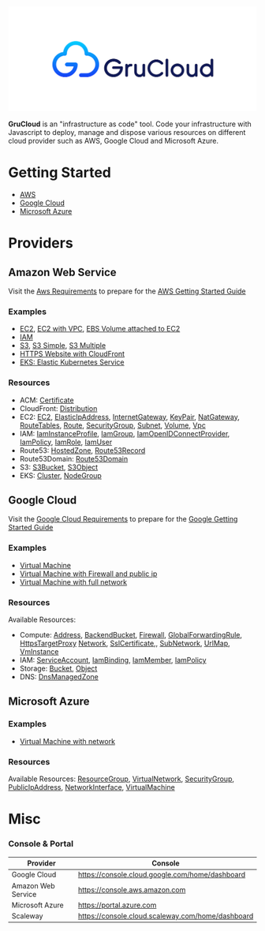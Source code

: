 ![GruCloud](./docusaurus/static/img/grucloud-logo.png "GruCloud")

**GruCloud** is an "infrastructure as code" tool.
Code your infrastructure with Javascript to deploy, manage and dispose various resources on different cloud provider such as AWS, Google Cloud and Microsoft Azure.

# Getting Started

- [AWS](./docusaurus/docs/aws/AwsGettingStarted.md)
- [Google Cloud](./docusaurus/docs/google/GoogleGettingStarted.md)
- [Microsoft Azure](./docusaurus/docs/azure/AzureGettingStarted.md)

# Providers

## Amazon Web Service

Visit the [Aws Requirements](./docusaurus/docs/aws/AwsRequirements.md) to prepare for the [AWS Getting Started Guide](./docusaurus/docs/aws/AwsGettingStarted.md)

### Examples

- [EC2](./examples/aws/ec2), [EC2 with VPC](./examples/aws/ec2-vpc), [EBS Volume attached to EC2](./examples/aws/volumes)
- [IAM](./examples/aws/iam)
- [S3](./examples/aws/s3), [S3 Simple](./examples/aws/s3-simple), [S3 Multiple](./examples/aws/s3-multiple)
- [HTTPS Website with CloudFront](./examples/aws/website-https)
- [EKS: Elastic Kubernetes Service](./examples/aws/eks)

### Resources

- ACM: [Certificate](./docusaurus/docs/aws/resources/ACM/AcmCertificate.md)
- CloudFront: [Distribution](./docusaurus/docs/aws/resources/CloudFront/CloudFrontDistribution.md)
- EC2: [EC2](./docusaurus/docs/aws/resources/EC2/EC2.md), [ElasticIpAddress](./docusaurus/docs/aws/resources/EC2/ElasticIpAddress.md), [InternetGateway](./docusaurus/docs/aws/resources/EC2/InternetGateway.md), [KeyPair](./docusaurus/docs/aws/resources/EC2/KeyPair.md), [NatGateway](./docusaurus/docs/aws/resources/EC2/NatGateway.md), [RouteTables](./docusaurus/docs/aws/resources/EC2/RouteTables.md), [Route](./docusaurus/docs/aws/resources/EC2/Route.md), [SecurityGroup](./docusaurus/docs/aws/resources/EC2/SecurityGroup.md), [Subnet](./docusaurus/docs/aws/resources/EC2/Subnet.md), [Volume](./docusaurus/docs/aws/resources/EC2/Volume.md), [Vpc](./docusaurus/docs/aws/resources/EC2/Vpc.md)
- IAM: [IamInstanceProfile](./docusaurus/docs/aws/resources/IAM/IamInstanceProfile.md), [IamGroup](./docusaurus/docs/aws/resources/IAM/IamGroup.md), [IamOpenIDConnectProvider](./docusaurus/docs/aws/resources/IAM/IamOpenIDConnectProvider.md), [IamPolicy](./docusaurus/docs/aws/resources/IAM/IamPolicy.md), [IamRole](./docusaurus/docs/aws/resources/IAM/IamRole.md), [IamUser](./docusaurus/docs/aws/resources/IAM/IamUser.md)
- Route53: [HostedZone](./docusaurus/docs/aws/resources/Route53/Route53HostedZone.md), [Route53Record](./docusaurus/docs/aws/resources/Route53/Route53Record.md)
- Route53Domain: [Route53Domain](./docusaurus/docs/aws/resources/Route53Domain/Route53Domain.md)
- S3: [S3Bucket](./docusaurus/docs/aws/resources/S3/S3Bucket.md), [S3Object](./docusaurus/docs/aws/resources/S3/S3Object.md)
- EKS: [Cluster](./docusaurus/docs/aws/resources/EKS/EksCluster.md), [NodeGroup](./docusaurus/docs/aws/resources/EKS/EksNodeGroup.md)

## Google Cloud

Visit the [Google Cloud Requirements](./docusaurus/docs/google/GoogleRequirements.md) to prepare for the [Google Getting Started Guide](./docusaurus/docs/google/GoogleGettingStarted.md)

### Examples

- [Virtual Machine](./examples/google/vm-simple)
- [Virtual Machine with Firewall and public ip](./examples/google/vm)
- [Virtual Machine with full network](./examples/google/vm-network)

### Resources

Available Resources:

- Compute: [Address](./docusaurus/docs/google/resources/Compute/Address.md), [BackendBucket](./docusaurus/docs/google/resources/Compute/BackendBucket.md), [Firewall](./docusaurus/docs/google/resources/Compute/Firewall.md), [GlobalForwardingRule](./docusaurus/docs/google/resources/Compute/GlobalForwardingRule.md), [HttpsTargetProxy](./docusaurus/docs/google/resources/Compute/HttpsTargetProxy.md) [Network](./docusaurus/docs/google/resources/Compute/Network.md), [SslCertificate](./docusaurus/docs/google/resources/Compute/SslCertificate.md),, [SubNetwork](./docusaurus/docs/google/resources/Compute/SubNetwork.md), [UrlMap](./docusaurus/docs/google/resources/Compute/UrlMap.md), [VmInstance](./docusaurus/docs/google/resources/Compute/VmInstance.md)
- IAM: [ServiceAccount](./docusaurus/docs/google/resources/IAM/ServiceAccount.md), [IamBinding](./docusaurus/docs/google/resources/IAM/IamBinding.md), [IamMember](./docusaurus/docs/google/resources/IAM/IamMember.md), [IamPolicy](./docusaurus/docs/google/resources/IAM/IamPolicy.md)
- Storage: [Bucket](./docusaurus/docs/google/resources/storage/GcpBucket.md), [Object](./docusaurus/docs/google/resources/storage/GcpObject.md)
- DNS: [DnsManagedZone](./docusaurus/docs/google/resources/DNS/DnsManagedZone.md)

## Microsoft Azure

### Examples

- [Virtual Machine with network](./examples/azure/)

### Resources

Available Resources: [ResourceGroup](./docusaurus/docs/azure/resources/ResourceGroup.md), [VirtualNetwork](./docusaurus/docs/azure/resources/VirtualNetwork.md), [SecurityGroup](./docusaurus/docs/azure/resources/SecurityGroup.md), [PublicIpAddress](./docusaurus/docs/azure/resources/PublicIpAddress.md), [NetworkInterface](./docusaurus/docs/azure/resources/NetworkInterface.md), [VirtualMachine](./docusaurus/docs/azure/resources/VirtualMachine.md)

# Misc

### Console & Portal

| Provider           | Console                                           |
| ------------------ | ------------------------------------------------- |
| Google Cloud       | https://console.cloud.google.com/home/dashboard   |
| Amazon Web Service | https://console.aws.amazon.com                    |
| Microsoft Azure    | https://portal.azure.com                          |
| Scaleway           | https://console.cloud.scaleway.com/home/dashboard |
